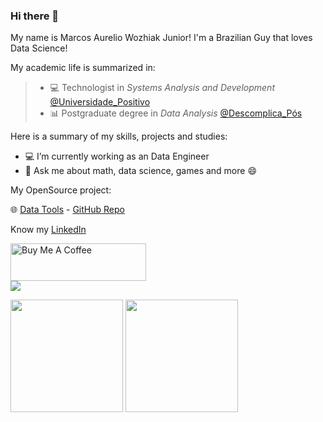### Hi there 👋

My name is Marcos Aurelio Wozhiak Junior!
I'm a Brazilian Guy that loves Data Science!

My academic life is summarized in:
 > - 💻 Technologist in *Systems Analysis and Development* [@Universidade_Positivo](https://www.up.edu.br/)
 > - 📊 Postgraduate degree in *Data Analysis* [@Descomplica_Pós](https://descomplica.com.br/pos-graduacao/)

Here is a summary of my skills, projects and studies:

- 💻 I’m currently working as an Data Engineer
- 💬 Ask me about math, data science, games and more 😄

My OpenSource project:

🌐 [Data Tools](http://datatools.jvmsolutions.tech/) - [GitHub Repo](https://github.com/aureliowozhiak/data_collection_tools)


Know my [LinkedIn](https://www.linkedin.com/in/aureliowozhiak/)

<a href="https://www.buymeacoffee.com/aureliano1337" target="_blank"><img src="https://cdn.buymeacoffee.com/buttons/v2/default-yellow.png" alt="Buy Me A Coffee" style="height: 60px !important;width: 217px !important;" ></a></br>
<a href="https://www.buymeacoffee.com/aureliano1337" target="_blank">![](https://thumbs.gfycat.com/SnoopyWaterloggedGreatargus-max-1mb.gif)</a></br>


<img height="180em" src="https://github-readme-stats.vercel.app/api?username=aureliowozhiak&show_icons=true&theme=dark&include_all_commits=true&count_private=true"/>  <img height="180em" src="https://github-readme-stats.vercel.app/api/top-langs/?username=aureliowozhiak&layout=compact&langs_count=7&theme=dark"/>
</div>

